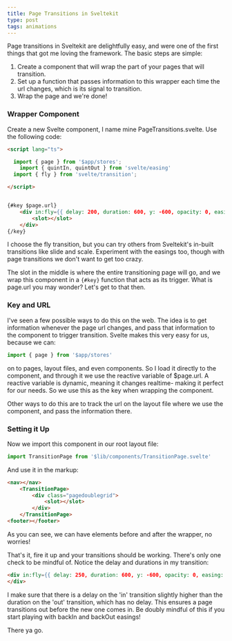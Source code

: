 ```yaml
---
title: Page Transitions in Sveltekit
type: post
tags: animations
---
```


Page transitions in Sveltekit are delightfully easy, and were one of the first things that got me loving the framework. The basic steps are simple:

1. Create a component that will wrap the part of your pages that will transition.
2. Set up a function that passes information to this wrapper each time the url changes, which is its signal to transition.
3. Wrap the page and we're done!

### Wrapper Component

Create a new Svelte component, I name mine PageTransitions.svelte. Use the following code:

```html
<script lang="ts">

  import { page } from '$app/stores';
	import { quintIn, quintOut } from 'svelte/easing'
  import { fly } from 'svelte/transition';

</script>


{#key $page.url}
	<div in:fly={{ delay: 200, duration: 600, y: -600, opacity: 0, easing: quintOut }} out:fly={{ duration: 200, delay: 0, y: -600, opacity: 0, easing: quintIn }}>
		<slot></slot>
	</div>
{/key}
```

I choose the fly transition, but you can try others from Sveltekit's in-built transitions like slide and scale. Experiment with the easings too, though with page transitions we don't want to get too crazy.

The slot in the middle is where the entire transitioning page will go, and we wrap this component in a `{#key}` function that acts as its trigger. What is page.url you may wonder? Let's get to that then.

### Key and URL

I've seen a few possible ways to do this on the web. The idea is to get information whenever the page url changes, and pass that information to the component to trigger transition. Svelte makes this very easy for us, because we can:

```javascript
import { page } from '$app/stores'
```

on to pages, layout files, and even components. So I load it directly to the component, and through it we use the reactive variable of $page.url. A reactive variable is dynamic, meaning it changes realtime- making it perfect for our needs. So we use this as the key when wrapping the component. 

Other ways to do this are to track the url on the layout file where we use the component, and pass the information there.

### Setting it Up

Now we import this component in our root layout file:

```javascript
import TransitionPage from '$lib/components/TransitionPage.svelte'
```

And use it in the markup:

```html
<nav></nav>
	<TransitionPage>
		<div class="pagedoublegrid">
			<slot></slot>
		</div>
	</TransitionPage>
<footer></footer>
```

As you can see, we can have elements before and after the wrapper, no worries!

That's it, fire it up and your transitions should be working. There's only one check to be mindful of. Notice the delay and durations in my transition:

```html
<div in:fly={{ delay: 250, duration: 600, y: -600, opacity: 0, easing: quintOut }} out:fly={{ duration: 200, delay: 0, y: -600, opacity: 0, easing: quintIn }}>
</div>
```

I make sure that there is a delay on the 'in' transition slightly higher than the duration on the 'out' transition, which has no delay. This ensures a page transitions out before the new one comes in. Be doubly mindful of this if you start playing with backIn and backOut easings!

There ya go.